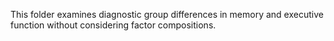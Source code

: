 This folder examines diagnostic group differences in memory and executive function without considering factor compositions.
